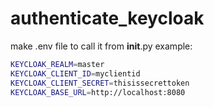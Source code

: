 # authenticate_keycloak

make .env file to call it from __init__.py
example:

```bash
KEYCLOAK_REALM=master
KEYCLOAK_CLIENT_ID=myclientid
KEYCLOAK_CLIENT_SECRET=thisissecrettoken
KEYCLOAK_BASE_URL=http://localhost:8080
```
